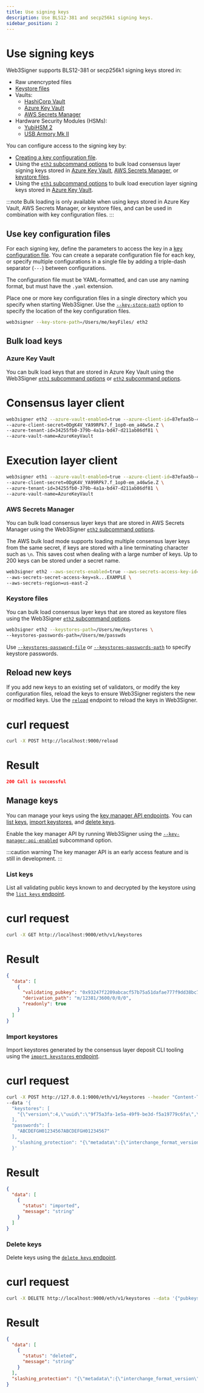 ```yaml
---
title: Use signing keys
description: Use BLS12-381 and secp256k1 signing keys.
sidebar_position: 2
---
```


# Use signing keys

Web3Signer supports BLS12-381 or secp256k1 signing keys stored in:

- Raw unencrypted files
- [Keystore files](https://github.com/ethereum/EIPs/blob/master/EIPS/eip-2335.md)
- Vaults:
  - [HashiCorp Vault](store-keys-vaults/hashicorp.md)
  - [Azure Key Vault](store-keys-vaults/azure.md)
  - [AWS Secrets Manager](store-keys-vaults/aws.md)
- Hardware Security Modules (HSMs):
  - [YubiHSM 2](store-keys-hsm/yubihsm2.md)
  - [USB Armory Mk II](store-keys-hsm/usb-armory.md)

You can configure access to the signing key by:

- [Creating a key configuration file].
- Using the [`eth2` subcommand options](../reference/cli/subcommands.md#eth2) to bulk load consensus
  layer signing keys stored in [Azure Key Vault](#azure-key-vault), [AWS Secrets Manager](#aws-secrets-manager),
  or [keystore files](#keystore-files).
- Using the [`eth1` subcommand options](../reference/cli/subcommands.md#eth1) to bulk load execution
    layer signing keys stored in [Azure Key Vault](#azure-key-vault).

:::note
Bulk loading is only available when using keys stored in Azure Key Vault, AWS Secrets Manager,
or keystore files, and can be used in combination with key configuration files.
:::

## Use key configuration files

For each signing key, define the parameters to access the key in a [key configuration file].
You can create a separate configuration file for each key, or specify multiple configurations in a
single file by adding a triple-dash separator (`---`) between configurations.

The configuration file must be YAML-formatted, and can use any naming format, but must have the `.yaml` extension.

Place one or more key configuration files in a single directory which you specify when starting Web3Signer.
Use the [`--key-store-path`](../reference/cli/options.md#key-store-path) option to specify the
location of the key configuration files.

```bash
web3signer --key-store-path=/Users/me/keyFiles/ eth2
```

## Bulk load keys

### Azure Key Vault

You can bulk load keys that are stored in Azure Key Vault using the Web3Signer
[`eth1` subcommand options](../reference/cli/subcommands.md#eth1) or
[`eth2` subcommand options](../reference/cli/subcommands.md#eth2).

<!--tabs-->

# Consensus layer client

```bash
web3signer eth2 --azure-vault-enabled=true --azure-client-id=87efaa5b-4029-4b54-98bb2e2e8a11 \
--azure-client-secret=0DgK4V_YA99RPk7.f_1op0-em_a46wSe.Z \
--azure-tenant-id=34255fb0-379b-4a1a-bd47-d211ab86df81 \
--azure-vault-name=AzureKeyVault
```

# Execution layer client

```bash
web3signer eth1 --azure-vault-enabled=true --azure-client-id=87efaa5b-4029-4b54-98bb2e2e8a11 \
--azure-client-secret=0DgK4V_YA99RPk7.f_1op0-em_a46wSe.Z \
--azure-tenant-id=34255fb0-379b-4a1a-bd47-d211ab86df81 \
--azure-vault-name=AzureKeyVault
```

<!--/tabs-->

### AWS Secrets Manager

You can bulk load consensus layer keys that are stored in AWS Secrets Manager using the Web3Signer
[`eth2` subcommand options](../reference/cli/subcommands.md#eth2).

The AWS bulk load mode supports loading multiple consensus layer keys from the same secret, if keys
are stored with a line terminating character such as `\n`.
This saves cost when dealing with a large number of keys.
Up to 200 keys can be stored under a secret name.

```bash
web3signer eth2 --aws-secrets-enabled=true --aws-secrets-access-key-id=AKIA...EXAMPLE \
--aws-secrets-secret-access-key=sk...EXAMPLE \
--aws-secrets-region=us-east-2
```

### Keystore files

You can bulk load consensus layer keys that are stored as keystore files using the Web3Signer
[`eth2` subcommand options](../reference/cli/subcommands.md#eth2).

```bash
web3signer eth2 --keystores-path=/Users/me/keystores \
--keystores-passwords-path=/Users/me/passwds
```

Use [`--keystores-password-file`](../reference/cli/subcommands.md#keystores-password-file) or
[`--keystores-passwords-path`](../reference/cli/subcommands.md#keystores-passwords-path) to specify
keystore passwords.

## Reload new keys

If you add new keys to an existing set of validators, or modify the key configuration files, reload
the keys to ensure Web3Signer registers the new or modified keys.
Use the [`reload`](https://consensys.github.io/web3signer/web3signer-eth2.html#tag/Reload-Signer-Keys)
endpoint to reload the keys in Web3Signer.

<!--tabs-->

# curl request

```bash
curl -X POST http://localhost:9000/reload
```

# Result

```json
200 Call is successful
```

<!--/tabs-->

## Manage keys

You can manage your keys using the [key manager API
endpoints](https://consensys.github.io/web3signer/web3signer-eth2.html#tag/Keymanager).
You can [list keys](#list-keys), [import keystores](#import-keystores), and [delete keys](#delete-keys).

Enable the key manager API by running Web3Signer using the
[`--key-manager-api-enabled`](../reference/cli/subcommands.md#key-manager-api-enabled) subcommand option.

:::caution warning
The key manager API is an early access feature and is still in development.
:::

### List keys

List all validating public keys known to and decrypted by the keystore using the
[`list keys` endpoint](https://consensys.github.io/web3signer/web3signer-eth2.html#operation/KEYMANAGER_LIST).

<!--tabs-->

# curl request

```bash
curl -X GET http://localhost:9000/eth/v1/keystores
```

# Result

```json
{
  "data": [
    {
      "validating_pubkey": "0x93247f2209abcacf57b75a51dafae777f9dd38bc7053d1af526f220a7489a6d3a2753e5f3e8b1cfe39b56f43611df74a",
      "derivation_path": "m/12381/3600/0/0/0",
      "readonly": true
    }
  ]
}
```

<!--/tabs-->

### Import keystores

Import keystores generated by the consensus layer deposit CLI tooling using the
[`import keystores` endpoint](https://consensys.github.io/web3signer/web3signer-eth2.html#operation/KEYMANAGER_IMPORT).

<!--tabs-->

# curl request

```bash
curl -X POST http://127.0.0.1:9000/eth/v1/keystores --header "Content-Type: application/json"
--data '{
  "keystores": [
    "{\"version\":4,\"uuid\":\"9f75a3fa-1e5a-49f9-be3d-f5a19779c6fa\",\"path\":\"m/12381/3600/0/0/0\",\"pubkey\":\"0x93247f2209abcacf57b75a51dafae777f9dd38bc7053d1af526f220a7489a6d3a2753e5f3e8b1cfe39b56f43611df74a\",\"crypto\":{\"kdf\":{\"function\":\"pbkdf2\",\"params\":{\"dklen\":32,\"c\":262144,\"prf\":\"hmac-sha256\",\"salt\":\"8ff8f22ef522a40f99c6ce07fdcfc1db489d54dfbc6ec35613edf5d836fa1407\"},\"message\":\"\"},\"checksum\":{\"function\":\"sha256\",\"params\":{},\"message\":\"9678a69833d2576e3461dd5fa80f6ac73935ae30d69d07659a709b3cd3eddbe3\"},\"cipher\":{\"function\":\"aes-128-ctr\",\"params\":{\"iv\":\"31b69f0ac97261e44141b26aa0da693f\"},\"message\":\"e8228bafec4fcbaca3b827e586daad381d53339155b034e5eaae676b715ab05e\"}}}"
  ],
  "passwords": [
    "ABCDEFGH01234567ABCDEFGH01234567"
  ],
    "slashing_protection": "{\"metadata\":{\"interchange_format_version\":\"5\",\"genesis_validators_root\":\"0xcf8e0d4e9587369b2301d0790347320302cc0943d5a1884560367e8208d920f2\"},\"data\":[{\"pubkey\":\"0x93247f2209abcacf57b75a51dafae777f9dd38bc7053d1af526f220a7489a6d3a2753e5f3e8b1cfe39b56f43611df74a\",\"signed_blocks\":[],\"signed_attestations\":[]}]}"
  }'
```

# Result

```json
{
  "data": [
    {
      "status": "imported",
      "message": "string"
    }
  ]
}
```

<!--/tabs-->

### Delete keys

Delete keys using the [`delete keys`
endpoint](https://consensys.github.io/web3signer/web3signer-eth2.html#operation/KEYMANAGER_DELETE).

<!--tabs-->

# curl request

```bash
curl -X DELETE http://localhost:9000/eth/v1/keystores --data '{"pubkeys": ["0x93247f2209abcacf57b75a51dafae777f9dd38bc7053d1af526f220a7489a6d3a2753e5f3e8b1cfe39b56f43611df74a"]}'
```

# Result

```json
{
  "data": [
    {
      "status": "deleted",
      "message": "string"
    }
  ],
  "slashing_protection": "{\"metadata\":{\"interchange_format_version\":\"5\",\"genesis_validators_root\":\"0xcf8e0d4e9587369b2301d0790347320302cc0943d5a1884560367e8208d920f2\"},\"data\":[{\"pubkey\":\"0x93247f2209abcacf57b75a51dafae777f9dd38bc7053d1af526f220a7489a6d3a2753e5f3e8b1cfe39b56f43611df74a\",\"signed_blocks\":[],\"signed_attestations\":[]}]}"
}
```

<!--/tabs-->

<!-- Link -->

[key configuration file]: ../reference/key-config-file-params.md
[Creating a key configuration file]: #use-key-configuration-files
